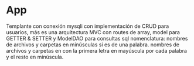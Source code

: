 # App
Templante con conexión mysqli con implementación de CRUD para usuarios,
más es una arquitectura MVC con routes de array, model para GETTER & SETTER y ModelDAO para consultas sql
nomenclatura:
nombres de archivos y carpetas en minúsculas si es de una palabra.
nombres de archivos y carpetas en con la primera letra en mayúscula por cada palabra y el resto en minúscula.